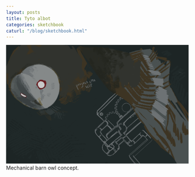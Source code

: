 ```yaml
---
layout: posts
title: Tyto albot
categories: sketchbook
caturl: "/blog/sketchbook.html"
---
```

<a href="/images/for-posts/mech_owl_wip.png" target="_blank"><img src="/images/for-posts/mech_owl_wip.png" width="500px"></a>
<br>Mechanical barn owl concept.